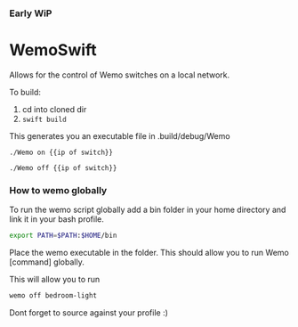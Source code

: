 ### Early WiP

# WemoSwift
Allows for the control of Wemo switches on a local network.

To build: 

1. cd into cloned dir
2. ```swift build ```

This generates you an executable file in .build/debug/Wemo

```
./Wemo on {{ip of switch}} 
```

```
./Wemo off {{ip of switch}} 
```


### How to wemo globally

To run the wemo script globally add a bin folder in your home directory and link it in your bash profile.
```bash
export PATH=$PATH:$HOME/bin
``` 
Place the wemo executable in the folder. This should allow you to run Wemo [command] globally. 

This will allow you to run
```bash
wemo off bedroom-light
```
Dont forget to source against your profile :) 
